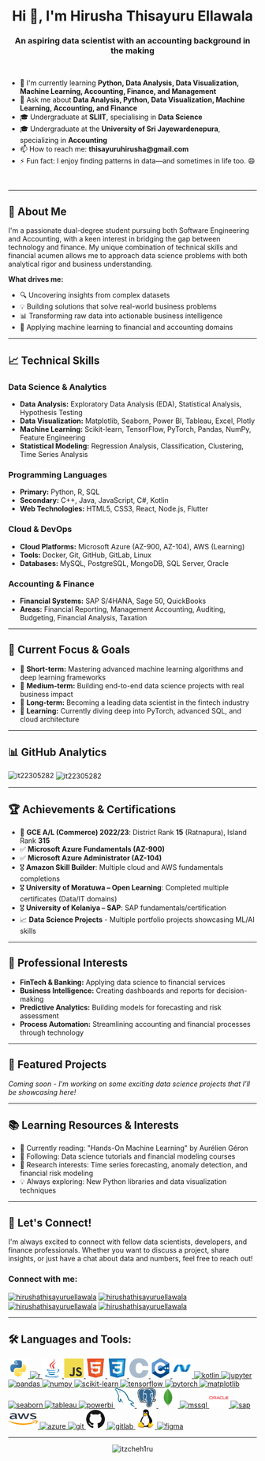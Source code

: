 <h1 align="center">Hi 👋, I'm Hirusha Thisayuru Ellawala</h1>
<h3 align="center">An aspiring data scientist with an accounting background in the making</h3>
<br>

<ul>
  <li>🌱 I'm currently learning <strong>Python, Data Analysis, Data Visualization, Machine Learning, Accounting, Finance, and Management</strong></li>
  <li>💬 Ask me about <strong>Data Analysis, Python, Data Visualization, Machine Learning, Accounting, and Finance</strong></li>
  <li>🎓 Undergraduate at <strong>SLIIT</strong>, specialising in <strong>Data Science</strong></li>
  <li>🎓 Undergraduate at the <strong>University of Sri Jayewardenepura</strong>, specializing in <strong>Accounting</strong></li>
  <li>📫 How to reach me: <strong>thisayuruhirusha@gmail.com</strong></li>
  <li>⚡ Fun fact: I enjoy finding patterns in data—and sometimes in life too. 😄</li>
</ul>
</br>

---

## 🚀 **About Me**

I'm a passionate dual-degree student pursuing both Software Engineering and Accounting, with a keen interest in bridging the gap between technology and finance. My unique combination of technical skills and financial acumen allows me to approach data science problems with both analytical rigor and business understanding.

**What drives me:**
- 🔍 Uncovering insights from complex datasets
- 💡 Building solutions that solve real-world business problems
- 📊 Transforming raw data into actionable business intelligence
- 🎯 Applying machine learning to financial and accounting domains

---

## 📈 **Technical Skills**

### **Data Science & Analytics**
- **Data Analysis:** Exploratory Data Analysis (EDA), Statistical Analysis, Hypothesis Testing
- **Data Visualization:** Matplotlib, Seaborn, Power BI, Tableau, Excel, Plotly
- **Machine Learning:** Scikit-learn, TensorFlow, PyTorch, Pandas, NumPy, Feature Engineering
- **Statistical Modeling:** Regression Analysis, Classification, Clustering, Time Series Analysis

### **Programming Languages**
- **Primary:** Python, R, SQL
- **Secondary:** C++, Java, JavaScript, C#, Kotlin
- **Web Technologies:** HTML5, CSS3, React, Node.js, Flutter

### **Cloud & DevOps**
- **Cloud Platforms:** Microsoft Azure (AZ-900, AZ-104), AWS (Learning)
- **Tools:** Docker, Git, GitHub, GitLab, Linux
- **Databases:** MySQL, PostgreSQL, MongoDB, SQL Server, Oracle

### **Accounting & Finance**
- **Financial Systems:** SAP S/4HANA, Sage 50, QuickBooks
- **Areas:** Financial Reporting, Management Accounting, Auditing, Budgeting, Financial Analysis, Taxation

---

## 🎯 **Current Focus & Goals**

- 🎯 **Short-term:** Mastering advanced machine learning algorithms and deep learning frameworks
- 🎯 **Medium-term:** Building end-to-end data science projects with real business impact
- 🎯 **Long-term:** Becoming a leading data scientist in the fintech industry
- 🎯 **Learning:** Currently diving deep into PyTorch, advanced SQL, and cloud architecture

---

## 📊 **GitHub Analytics**

<p><img align="left" src="https://github-readme-stats.vercel.app/api/top-langs?username=itzcheh1ru&show_icons=true&locale=en&layout=compact" alt="it22305282" /></p>

<p>&nbsp;<img align="center" src="https://github-readme-stats.vercel.app/api?username=itzcheh1ru&show_icons=true&locale=en" alt="it22305282" /></p>

---

## 🏆 **Achievements & Certifications**

- 🥇 **GCE A/L (Commerce) 2022/23**: District Rank <strong>15</strong> (Ratnapura), Island Rank <strong>315</strong>
- ✅ **Microsoft Azure Fundamentals (AZ-900)**
- ✅ **Microsoft Azure Administrator (AZ-104)**
- 🎖️ **Amazon Skill Builder**: Multiple cloud and AWS fundamentals completions
- 🎖️ **University of Moratuwa – Open Learning**: Completed multiple certificates (Data/IT domains)
- 🎖️ **University of Kelaniya – SAP**: SAP fundamentals/certification
- 📈 **Data Science Projects** - Multiple portfolio projects showcasing ML/AI skills

---

## 💼 **Professional Interests**

- **FinTech & Banking:** Applying data science to financial services
- **Business Intelligence:** Creating dashboards and reports for decision-making
- **Predictive Analytics:** Building models for forecasting and risk assessment
- **Process Automation:** Streamlining accounting and financial processes through technology

---

## 🌟 **Featured Projects**

*Coming soon - I'm working on some exciting data science projects that I'll be showcasing here!*

---

## 📚 **Learning Resources & Interests**

- 📖 Currently reading: "Hands-On Machine Learning" by Aurélien Géron
- 🎥 Following: Data science tutorials and financial modeling courses
- 🔬 Research interests: Time series forecasting, anomaly detection, and financial risk modeling
- 💡 Always exploring: New Python libraries and data visualization techniques

---

## 🤝 **Let's Connect!**

I'm always excited to connect with fellow data scientists, developers, and finance professionals. Whether you want to discuss a project, share insights, or just have a chat about data and numbers, feel free to reach out!

<h3 align="left">Connect with me:</h3>
<p align="left">
<a href="https://github.com/itzcheh1ru" target="blank"><img align="center" src="https://img.icons8.com/ios-filled/256/internet.png" alt="hirushathisayuruellawala" height="30" width="40" /></a>
<a href="https://www.linkedin.com/in/itzcheh1ru" target="blank"><img align="center" src="https://raw.githubusercontent.com/rahuldkjain/github-profile-readme-generator/master/src/images/icons/Social/linked-in-alt.svg" alt="hirushathisayuruellawala" height="30" width="40" /></a>
<a href="https://facebook.com/hirusha.thisayuru.7" target="blank"><img align="center" src="https://raw.githubusercontent.com/rahuldkjain/github-profile-readme-generator/master/src/images/icons/Social/facebook.svg" alt="hirushathisayuruellawala" height="30" width="40" /></a>
<a href="https://instagram.com/itzche__h1ru__" target="blank"><img align="center" src="https://raw.githubusercontent.com/rahuldkjain/github-profile-readme-generator/master/src/images/icons/Social/instagram.svg" alt="hirushathisayuruellawala" height="30" width="40" /></a>
</p>

---

## 🛠️ **Languages and Tools:**

<p align="left"> 
<a href="https://www.python.org" target="_blank" rel="noreferrer"> 
  <img src="https://raw.githubusercontent.com/devicons/devicon/master/icons/python/python-original.svg" alt="python" width="40" height="40"/> 
</a> 
<a href="https://www.r-project.org/" target="_blank" rel="noreferrer"> 
  <img src="https://www.r-project.org/logo/Rlogo.svg" alt="r" width="40" height="40"/> 
</a> 
<a href="https://www.java.com" target="_blank" rel="noreferrer"> 
  <img src="https://raw.githubusercontent.com/devicons/devicon/master/icons/java/java-original.svg" alt="java" width="40" height="40"/> 
</a> 
<a href="https://www.javascript.com/" target="_blank" rel="noreferrer"> 
  <img src="https://raw.githubusercontent.com/devicons/devicon/master/icons/javascript/javascript-original.svg" alt="javascript" width="40" height="40"/> 
</a> 
<a href="https://www.w3.org/html/" target="_blank" rel="noreferrer"> 
  <img src="https://raw.githubusercontent.com/devicons/devicon/master/icons/html5/html5-original.svg" alt="html5" width="40" height="40"/> 
</a> 
<a href="https://www.w3schools.com/css/" target="_blank" rel="noreferrer"> 
  <img src="https://raw.githubusercontent.com/devicons/devicon/master/icons/css3/css3-original.svg" alt="css3" width="40" height="40"/> 
</a> 
<a href="https://www.cprogramming.com/" target="_blank" rel="noreferrer"> 
  <img src="https://raw.githubusercontent.com/devicons/devicon/master/icons/c/c-original.svg" alt="c" width="40" height="40"/> 
</a> 
<a href="https://isocpp.org/" target="_blank" rel="noreferrer"> 
  <img src="https://raw.githubusercontent.com/devicons/devicon/master/icons/cplusplus/cplusplus-original.svg" alt="cplusplus" width="40" height="40"/> 
</a> 
<a href="https://dotnet.microsoft.com/" target="_blank" rel="noreferrer"> 
  <img src="https://raw.githubusercontent.com/devicons/devicon/master/icons/dot-net/dot-net-original.svg" alt="dotnet" width="40" height="40"/> 
</a> 
<a href="https://kotlinlang.org/" target="_blank" rel="noreferrer"> 
  <img src="https://www.vectorlogo.zone/logos/kotlinlang/kotlinlang-icon.svg" alt="kotlin" width="40" height="40"/> 
</a> 
<a href="https://jupyter.org/" target="_blank" rel="noreferrer"> 
  <img src="https://upload.wikimedia.org/wikipedia/commons/3/38/Jupyter_logo.svg" alt="jupyter" width="40" height="40"/> 
</a> 
<a href="https://pandas.pydata.org/" target="_blank" rel="noreferrer"> 
  <img src="https://upload.wikimedia.org/wikipedia/commons/e/ed/Pandas_logo.svg" alt="pandas" width="40" height="40"/> 
</a> 
<a href="https://numpy.org/" target="_blank" rel="noreferrer"> 
  <img src="https://upload.wikimedia.org/wikipedia/commons/3/31/NumPy_logo_2020.svg" alt="numpy" width="40" height="40"/> 
</a> 
<a href="https://scikit-learn.org/" target="_blank" rel="noreferrer"> 
  <img src="https://upload.wikimedia.org/wikipedia/commons/0/05/Scikit_learn_logo_small.svg" alt="scikit-learn" width="40" height="40"/> 
</a> 
<a href="https://www.tensorflow.org/" target="_blank" rel="noreferrer"> 
  <img src="https://upload.wikimedia.org/wikipedia/commons/2/2d/Tensorflow_logo.svg" alt="tensorflow" width="40" height="40"/> 
</a> 
<a href="https://pytorch.org/" target="_blank" rel="noreferrer"> 
  <img src="https://upload.wikimedia.org/wikipedia/commons/9/96/Pytorch_logo.png" alt="pytorch" width="40" height="40"/> 
</a> 
<a href="https://matplotlib.org/" target="_blank" rel="noreferrer"> 
  <img src="https://upload.wikimedia.org/wikipedia/commons/8/84/Matplotlib_icon.svg" alt="matplotlib" width="40" height="40"/> 
</a> 
<a href="https://seaborn.pydata.org/" target="_blank" rel="noreferrer"> 
  <img src="https://seaborn.pydata.org/_images/logo-mark-lightbg.svg" alt="seaborn" width="40" height="40"/> 
</a> 
<a href="https://www.tableau.com/" target="_blank" rel="noreferrer"> 
  <img src="https://cdn.worldvectorlogo.com/logos/tableau-software.svg" alt="tableau" width="40" height="40"/> 
</a> 
<a href="https://powerbi.microsoft.com/" target="_blank" rel="noreferrer"> 
  <img src="https://upload.wikimedia.org/wikipedia/commons/c/cf/New_Power_BI_Logo.svg" alt="powerbi" width="40" height="40"/> 
</a> 
<a href="https://www.mysql.com/" target="_blank" rel="noreferrer"> 
  <img src="https://raw.githubusercontent.com/devicons/devicon/master/icons/mysql/mysql-original.svg" alt="mysql" width="40" height="40"/> 
</a> 
<a href="https://www.postgresql.org/" target="_blank" rel="noreferrer"> 
  <img src="https://raw.githubusercontent.com/devicons/devicon/master/icons/postgresql/postgresql-original.svg" alt="postgresql" width="40" height="40"/> 
</a> 
<a href="https://www.mongodb.com/" target="_blank" rel="noreferrer"> 
  <img src="https://raw.githubusercontent.com/devicons/devicon/master/icons/mongodb/mongodb-original.svg" alt="mongodb" width="40" height="40"/> 
</a> 
<a href="https://www.microsoft.com/en-us/sql-server" target="_blank" rel="noreferrer"> 
  <img src="https://www.svgrepo.com/show/303229/microsoft-sql-server-logo.svg" alt="mssql" width="40" height="40"/> 
</a> 
<a href="https://www.oracle.com/" target="_blank" rel="noreferrer"> 
  <img src="https://raw.githubusercontent.com/devicons/devicon/master/icons/oracle/oracle-original.svg" alt="oracle" width="40" height="40"/> 
</a> 
<a href="https://www.sap.com/" target="_blank" rel="noreferrer"> 
  <img src="https://upload.wikimedia.org/wikipedia/commons/5/59/SAP_2011_logo.svg" alt="sap" width="40" height="40"/> 
</a> 
<a href="https://aws.amazon.com" target="_blank" rel="noreferrer"> 
  <img src="https://raw.githubusercontent.com/devicons/devicon/master/icons/amazonwebservices/amazonwebservices-original-wordmark.svg" alt="aws-wordmark" width="60" height="40"/> 
</a> 
<a href="https://azure.microsoft.com/" target="_blank" rel="noreferrer"> 
  <img src="https://www.vectorlogo.zone/logos/microsoft_azure/microsoft_azure-icon.svg" alt="azure" width="40" height="40"/> 
</a> 
<a href="https://git-scm.com/" target="_blank" rel="noreferrer"> 
  <img src="https://www.vectorlogo.zone/logos/git-scm/git-scm-icon.svg" alt="git" width="40" height="40"/> 
</a> 
<a href="https://github.com/" target="_blank" rel="noreferrer"> 
  <img src="https://raw.githubusercontent.com/devicons/devicon/master/icons/github/github-original.svg" alt="github" width="40" height="40"/> 
</a> 
<a href="https://about.gitlab.com/" target="_blank" rel="noreferrer"> 
  <img src="https://www.vectorlogo.zone/logos/gitlab/gitlab-icon.svg" alt="gitlab" width="40" height="40"/> 
</a> 
<a href="https://www.linux.org/" target="_blank" rel="noreferrer"> 
  <img src="https://raw.githubusercontent.com/devicons/devicon/master/icons/linux/linux-original.svg" alt="linux" width="40" height="40"/> 
</a> 
<a href="https://www.figma.com/" target="_blank" rel="noreferrer"> 
  <img src="https://www.vectorlogo.zone/logos/figma/figma-icon.svg" alt="figma" width="40" height="40"/> 
</a> 
</p>

---

<div align="center">
  <img src="https://komarev.com/ghpvc/?username=itzcheh1ru&label=Profile%20views&color=0e75b6&style=flat" alt="itzcheh1ru" />
</div>
